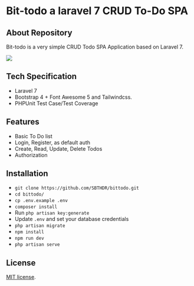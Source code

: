 
# Bit-todo a laravel 7 CRUD To-Do SPA

## About Repository

Bit-todo is a very simple CRUD Todo SPA Application based on Laravel 7.

<img src="https://i.imgur.com/2GIsreG.png">

## Tech Specification

- Laravel 7
- Bootstrap 4 + Font Awesome 5 and Tailwindcss.
- PHPUnit Test Case/Test Coverage

## Features

- Basic To Do list
- Login, Register, as default auth
- Create, Read, Update, Delete Todos
- Authorization

## Installation

- `git clone https://github.com/SBTHDR/bittodo.git`
- `cd bittodo/`
- `cp .env.example .env`
- `composer install`
- Run `php artisan key:generate`
- Update `.env` and set your database credentials
- `php artisan migrate`
- `npm install`
- `npm run dev`
- `php artisan serve`

## License

[MIT license](https://opensource.org/licenses/MIT).